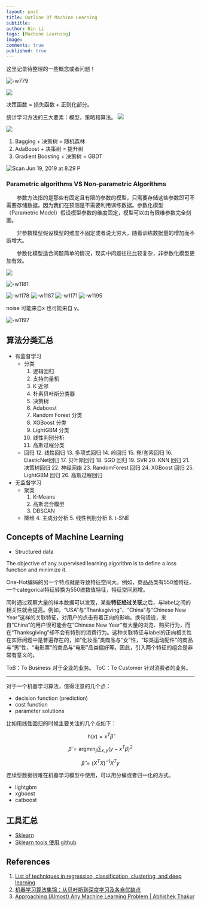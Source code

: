 ```yaml
---
layout: post
title: Outline Of Machine Learning
subtitle:
author: Bin Li
tags: [Machine Learning]
image: 
comments: true
published: true
---
```




这里记录待整理的一些概念或者问题！

![-w779](/img/media/15635978283880.jpg)


![](/img/media/15626742791086.jpg)


决策函数 = 损失函数 + 正则化部分。

统计学习方法的三大要素：模型，策略和算法。
![](/img/media/15617050405329.jpg)



![](/img/media/15892675855623.jpg)


1. Bagging + 决策树 = 随机森林
2. AdaBoost + 决策树 = 提升树
3. Gradient Boosting + 决策树 = GBDT

![Scan Jun 19, 2019 at 8.29 P](/img/media/Scan%20Jun%2019,%202019%20at%208.29%20PM.jpg)


### Parametric algorithms VS Non-parametric Algorithms
　　参数方法指的是那些有固定且有限的参数的模型，只需要存储这些参数即可不需要存储数据，因为我们在预测是不需要利用训练数据。参数化模型（Parametric Model）假设模型参数的维度固定，模型可以由有限维参数完全刻画。

　　非参数模型假设模型的维度不固定或者说无穷大，随着训练数据量的增加而不断增大。

　　参数化模型适合问题简单的情况，现实中问题往往比较复杂，非参数化模型更加有效。


![](/img/media/15586905041983.jpg)


![-w1181](/img/media/15673036119106.jpg)

![-w1178](/img/media/15673037152066.jpg)
![-w1187](/img/media/15673040257026.jpg)
![-w1171](/img/media/15673042676385.jpg)
![-w1195](/img/media/15673048473766.jpg)

noise 可能来自x 也可能来自 y。 

![-w1197](/img/media/15675196287275.jpg)


## 算法分类汇总


* 有监督学习
    * 分类
        1. 逻辑回归
        2. 支持向量机
        3. K 近邻
        4. 朴素贝叶斯分类器
        5. 决策树
        6. Adaboost
        7. Random Forest 分类
        8. XGBoost 分类
        9. LightGBM 分类
        10. 线性判别分析
        11. 高斯过程分类
    * 回归
        12. 线性回归
        13. 多项式回归
        14. 岭回归
        15. 脊/套索回归
        16. ElasticNet回归
        17. 贝叶斯回归
        18. SGD 回归
        19. SVR
        20. KNN 回归
        21. 决策树回归
        22. 神经网络
        23. RandomForest 回归
        24. XGBoost 回归
        25. LightGBM 回归
        26. 高斯过程回归
* 无监督学习
    * 聚类
        1. K-Means
        2. 高斯混合模型
        3. DBSCAN
    * 降维
        4. 主成分分析
        5. 线性判别分析
        6. t-SNE


## Concepts of Machine Learning
* Structured data

The objective of any supervised learning algorithm is to define a loss function and minimize it. 

One-Hot编码的另一个特点就是导致特征空间大。例如，商品品类有550维特征，一个categorical特征转换为550维数值特征，特征空间剧增。

同时通过观察大量的样本数据可以发现，某些**特征经过关联**之后，与label之间的相关性就会提高。例如，“USA”与“Thanksgiving”、“China”与“Chinese New Year”这样的关联特征，对用户的点击有着正向的影响。换句话说，来自“China”的用户很可能会在“Chinese New Year”有大量的浏览、购买行为，而在“Thanksgiving”却不会有特别的消费行为。这种关联特征与label的正向相关性在实际问题中是普遍存在的，如“化妆品”类商品与“女”性，“球类运动配件”的商品与“男”性，“电影票”的商品与“电影”品类偏好等。因此，引入两个特征的组合是非常有意义的。

ToB：To Business 对于企业的业务。
ToC：To Customer 针对消费者的业务。

---

对于一个机器学习算法，值得注意的几个点：
* decision function (prediction)
* cost function
* parameter solutions

比如用线性回归的时候主要关注的几个点如下：

$$
h ( x ) = x ^ { T } \hat { \beta }
$$

$$
\hat { \beta } = \operatorname { argmin } _ { \beta } \sum _ { x , y } \left( y - x ^ { T } \beta \right) ^ { 2 }
$$

$$
\hat { \beta } = \left( X ^ { T } X \right) ^ { - 1 } X ^ { T } y
$$



连续型数据很难在机器学习模型中使用，可以用分桶或者归一化的方式。

* lightgbm
* xgboost
* catboost

## 工具汇总
* [Sklearn](https://scikit-learn.org/stable/modules/classes.html)
* [Sklearn tools 使用 github](https://github.com/renxingkai/Sklearn_MachineLearining)

## References
1. [List of techniques in regression, classification, clustering, and deep learning](https://www.linkedin.com/pulse/list-techniques-regression-classification-clustering-deep-weili-zhang/)
2. [机器学习算法集锦：从贝叶斯到深度学习及各自优缺点](https://zhuanlan.zhihu.com/p/25327755)
3. [Approaching (Almost) Any Machine Learning Problem | Abhishek Thakur](http://blog.kaggle.com/2016/07/21/approaching-almost-any-machine-learning-problem-abhishek-thakur/)